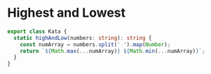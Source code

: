 # Highest and Lowest
```typescript
export class Kata {
  static highAndLow(numbers: string): string {
    const numArray = numbers.split(' ').map(Number);
    return `${Math.max(...numArray)} ${Math.min(...numArray)}`;
  }
}
```